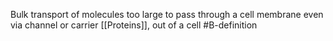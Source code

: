 Bulk transport of molecules too large to pass through a cell membrane even via channel or carrier [[Proteins]], out of a cell
#B-definition 